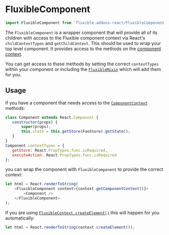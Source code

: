 # FluxibleComponent

```js
import FluxibleComponent from 'fluxible-addons-react/FluxibleComponent';
```

The `FluxibleComponent` is a wrapper component that will provide all of its children with access to the Fluxible component
context via React's `childContextTypes` and `getChildContext`. This should be used to wrap your top level component. It provides access to the methods on the [component context](https://github.com/yahoo/fluxible/blob/master/docs/api/Components.md#component-context).

 You can get access to these methods by setting the correct `contextTypes` within your component or including the [`FluxibleMixin`](./FluxibleMixin.md) which will add them for you.

## Usage

If you have a component that needs access to the [`ComponentContext`](https://github.com/yahoo/fluxible/blob/master/docs/api/Components.md#component-context) methods:

 ```js
class Component extends React.Component {
    constructor(props) {
        super(props);
        this.state = this.getStore(FooStore).getState();
    }
}
Component.contextTypes = {
    getStore: React.PropTypes.func.isRequired,
    executeAction: React.PropTypes.func.isRequired
};
```

you can wrap the component with `FluxibleComponent` to provide the correct context:

```js
let html = React.renderToString(
    <FluxibleComponent context={context.getComponentContext()}>
        <Component />
    </FluxibleComponent>
);
```

If you are using [`FluxibleContext.createElement()`](https://github.com/yahoo/fluxible/blob/master/docs/api/FluxibleContext.md#createElementprops) this will happen for you automatically:

```js
let html = React.renderToString(context.createElement());
```
